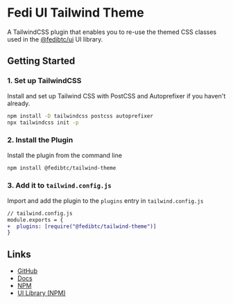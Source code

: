 # Fedi UI Tailwind Theme

A TailwindCSS plugin that enables you to re-use the themed CSS classes used in the [@fedibtc/ui](https://www.npmjs.com/package/@fedibtc/ui) UI library.

## Getting Started

### 1. Set up TailwindCSS

Install and set up Tailwind CSS with PostCSS and Autoprefixer if you haven't already.

```bash
npm install -D tailwindcss postcss autoprefixer
npx tailwindcss init -p
```

### 2. Install the Plugin

Install the plugin from the command line

```bash
npm install @fedibtc/tailwind-theme
```

### 3. Add it to `tailwind.config.js`

Import and add the plugin to the `plugins` entry in `tailwind.config.js`

```diff
// tailwind.config.js
module.exports = {
+  plugins: [require("@fedibtc/tailwind-theme")]
}
```

## Links

- [GitHub](https://github.com/fedibtc/ui-react)
- [Docs](https://fedibtc.github.io/fedi-docs/)
- [NPM](https://www.npmjs.com/package/@fedibtc/tailwind-theme)
- [UI Library (NPM)](https://www.npmjs.com/package/@fedibtc/ui)
